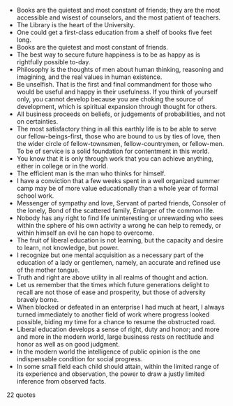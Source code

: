  - Books are the quietest and most constant of friends; they are the most accessible and wisest of counselors, and the most patient of teachers.
 - The Library is the heart of the University.
 - One could get a first-class education from a shelf of books five feet long.
 - Books are the quietest and most constant of friends.
 - The best way to secure future happiness is to be as happy as is rightfully possible to-day.
 - Philosophy is the thoughts of men about human thinking, reasoning and imagining, and the real values in human existence.
 - Be unselfish. That is the first and final commandment for those who would be useful and happy in their usefulness. If you think of yourself only, you cannot develop because you are choking the source of development, which is spiritual expansion through thought for others.
 - All business proceeds on beliefs, or judgements of probabilities, and not on certainties.
 - The most satisfactory thing in all this earthly life is to be able to serve our fellow-beings-first, those who are bound to us by ties of love, then the wider circle of fellow-townsmen, fellow-countrymen, or fellow-men. To be of service is a solid foundation for contentment in this world.
 - You know that it is only through work that you can achieve anything, either in college or in the world.
 - The efficient man is the man who thinks for himself.
 - I have a conviction that a few weeks spent in a well organized summer camp may be of more value educationally than a whole year of formal school work.
 - Messenger of sympathy and love, Servant of parted friends, Consoler of the lonely, Bond of the scattered family, Enlarger of the common life.
 - Nobody has any right to find life uninteresting or unrewarding who sees within the sphere of his own activity a wrong he can help to remedy, or within himself an evil he can hope to overcome.
 - The fruit of liberal education is not learning, but the capacity and desire to learn, not knowledge, but power.
 - I recognize but one mental acquisition as a necessary part of the education of a lady or gentlemen, namely, an accurate and refined use of the mother tongue.
 - Truth and right are above utility in all realms of thought and action.
 - Let us remember that the times which future generations delight to recall are not those of ease and prosperity, but those of adversity bravely borne.
 - When blocked or defeated in an enterprise I had much at heart, I always turned immediately to another field of work where progress looked possible, biding my time for a chance to resume the obstructed road.
 - Liberal education develops a sense of right, duty and honor; and more and more in the modern world, large business rests on rectitude and honor as well as on good judgment.
 - In the modern world the intelligence of public opinion is the one indispensable condition for social progress.
 - In some small field each child should attain, within the limited range of its experience and observation, the power to draw a justly limited inference from observed facts.

22 quotes